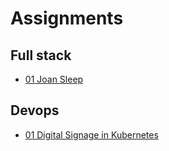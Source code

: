 # Assignments

## Full stack

- [01 Joan Sleep](./fullstack/01-Joan-Sleep/README.md)

## Devops

- [01 Digital Signage in Kubernetes](./devops/01-Digitalsignage-k8s/README.md)
